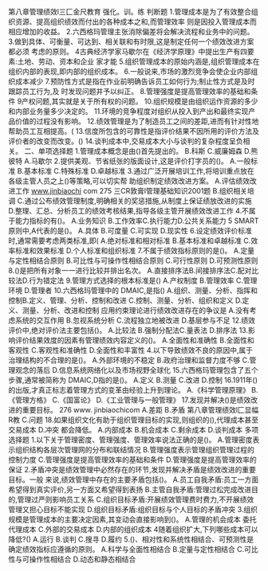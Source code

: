 第八章管理绩效l三匚金尺教育
强化。训。练
判断题
1.管理成本是为了有效整合组织资源、提高组织绩效而付出的各种成本之和,而管理效率
则是因投入管理成本而相应增加的收益。
2.六西格玛管理主张消除偏差将会解决流程和业务中的问题。
3.做到具体、可衡量、可达到、相关联和有时限,这是制定任何一个绩效改进方案都必须
考虑的原则。
4古典经济学家马歇尔在《经济学原理》中提出生产有四要素:土地、劳动、资本和企业
家才能
5.组织管理成本的原始内涵是,组织管理成本在组织内部的表现,即内部的组织成本。
6.一般说来,市场的激烈竞争会使企业内部组织成本减少
7.预防性方式是指在作业前明确告诉员工如何行为;制止性方式是及时跟踪员工行为,及
时发现问题并予以纠正。
8.管理强度是提高管理效率的基础和条件
9产权问题,其实就是关于所有权的问题。
10.组织规模是由组织运作资源的多少和内部业务量多少决定的。
11.环境的竞争程度对组织从投入到产出和最终实现产品价值的过程没有影响。
12.绩效管理是为了制造员工之间的差距,进而有针对性地帮助员工互相提高。(
13.信度所包含的可靠性是指评价结果不因所用的评价方法及评价者的改变而改变。()
14.谈判成本中,交易成本大小与谈判的复杂程度呈负相关。
二、单项选择题
1.管理成本概念是由()首先提出的。
B.科斯
C.威廉姆森
D.熊彼特
A.马歇尔
2.提供美观、节省纸张的版面设计,这是评价打字员的()。
A.一般标准
B.基本标准
C.特殊标准
D.卓越标准
3.通过广泛开展培训工作,将培训重点放在各级主管人员之上()等策略,可以切实帮
助组织制定绩效改进方案。
A.评估绩效改进工作
www.jinbiaochi com 275
三CR敦膏l管理基础知识2001题
B.组织相关培调
C.通过公布绩效管理制度,明确相关的奖惩措施,从制度上保证绩放改进的实施
D.整理、汇总、分析员工的绩效考核结果,指导各级主管开展绩效改进工作
4.不属于能力指标的有()。
A.业务知识
B.工作效率C.执行能力D.公共关系能力
5 SMART原则中,A代表的是()。
A.具体
B.可度量
C.可实现
D.现实性
6.设定绩效评价标准时,通常需要考虑两类标准,即(
A.绝对标准和相对标准
B.基本标准和卓越标准
C.效率标准和效果标准
D.个人标准和组织标准
7.不属于绩效指标原则的是()。
A.定量与定性相结合原则
B.可比性与可操作性相结合原则
C.可行性原则
D.可预测性原则
8.()是把所有对象一一进行比较并排出名次。
A.直接排序法B.间接排序法C.配对比较法D.行为错定法
9.管理方式选择的根本标准是()
A.产权制度
B.管理效率
C.管理环境
D.管理者
10.六西格玛管理中的 DMAIC,是指()
A.组织、测量、分析、指挥和控制B.定义、管理、分析、控制和改进
C.控制、测量、分析、组织和定义
D.定义、测量、分析、改进和控制
应用约束理论进行绩效改进存在的争议是
A.没有考虑系统的交互作用
B.忽视系统分析
C.流程独立地被改进
D.基层参与不足
12.绩效评价中,绝对评价法主要包括()。
A.比较法
B.强制分配法C.量表法
D.排序法
13.影响评价结果效度的因素有管理绩效内容定义的()。
A.全面性和准确性
B.全面性和客观性
C.客观性和准确性
D.全面性和丰富性
4.以下导致绩效不良的原因中,属于治理结构的不合理的是()。
A.外部环境的不稳定
B.政府治理和监督力度不够
C.管理观念的落后
D.信息系统网络化以及市场视野全球化
15.六西格玛管理包含了五个步骤,通常被简称为 DMAIC,D指的是()。
A.定义
B.测量
C.改进
D.控制
16.1911年()的出版,才真正标志着管理方式的变革由经验上升到理论。
A.《科学管理原理》
B.《管理方格》
C.《国富论》
D.《工业管理与一般管理》
17.发现并解决()是绩效改进的重要目标。
276 www. jinbiaochicom
A.差距
B.矛盾
第八章管理绩效l匚显幅R教
C.问题
18.如果组织文化有助于组织管理目标的实现,则组织的(),代理成本甚至交易成本
D.冲突
都会降低。
A.内部成本
B.机会成本
C.剩余成本
D.谈判成本
多项选择题
1.以下关于管理密度、管理强度、管理效率说法正确的是()。
A.管理密度表示组织结构各层次管理网的分布和联结情况
B.管理强度表示管理组织管理过程的控制力度
C.管理强度是提高管理效率的基础和条件
D.管理强度是提高管理效率的保证
2.矛盾冲突是绩效管理中必然存在的环节,发现并解决矛盾是绩效改进的重要目标。一般
来说,绩效管理中存在的主要矛盾包括()。
A.员工自我矛盾:员工一方面希望得到真实评价,另一方面又希望得到表扬
B.主管自我矛盾:管理过松完成改进目的,管理过严则影响员工关系
C.组织目标矛盾:开展绩效管理费时费力,不开展绩效管理又担心目标不能实现
D.组织目标矛盾:组织目标与个人目标的矛盾冲突
3.组织规模是管理成本的主要决定因素,其变动会直接影响到()。
A.管理的机会成本
委托代理成本
C.外部的交易成本
D.内部的组织成本
4随着组织扩大,下列哪些成本可以降低?()
A.运行
B.谈判
C.搜寻
D.履约
5.()、相对性和系统性相结合、可预测性是确定绩效指标应遵循的原则。
A.科学与全面性相结合
B.定量与定性相结合
C.可比性与可操作性相结合
D.动态和静态相结合
